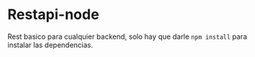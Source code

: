 # Restapi-node

Rest basico para cualquier backend, solo hay que darle `npm install` para instalar las dependencias.
